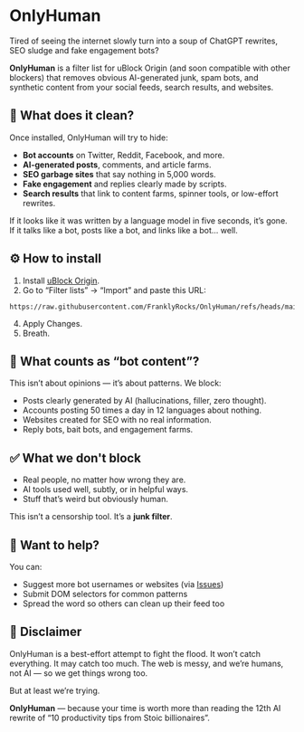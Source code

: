 # OnlyHuman

Tired of seeing the internet slowly turn into a soup of ChatGPT rewrites, SEO sludge and fake engagement bots?

**OnlyHuman** is a filter list for uBlock Origin (and soon compatible with other blockers) that removes obvious AI-generated junk, spam bots, and synthetic content from your social feeds, search results, and websites.

## 🧹 What does it clean?

Once installed, OnlyHuman will try to hide:

- **Bot accounts** on Twitter, Reddit, Facebook, and more.
- **AI-generated posts**, comments, and article farms.
- **SEO garbage sites** that say nothing in 5,000 words.
- **Fake engagement** and replies clearly made by scripts.
- **Search results** that link to content farms, spinner tools, or low-effort rewrites.

If it looks like it was written by a language model in five seconds, it’s gone.  
If it talks like a bot, posts like a bot, and links like a bot... well.

## ⚙️ How to install

1. Install [uBlock Origin](https://github.com/gorhill/uBlock).
2. Go to “Filter lists” → “Import” and paste this URL:
```
https://raw.githubusercontent.com/FranklyRocks/OnlyHuman/refs/heads/main/list.txt
```
4. Apply Changes.
5. Breath.

## 🤖 What counts as “bot content”?

This isn’t about opinions — it’s about patterns. We block:

- Posts clearly generated by AI (hallucinations, filler, zero thought).
- Accounts posting 50 times a day in 12 languages about nothing.
- Websites created for SEO with no real information.
- Reply bots, bait bots, and engagement farms.

## ✅ What we don't block

- Real people, no matter how wrong they are.
- AI tools used well, subtly, or in helpful ways.
- Stuff that’s weird but obviously human.

This isn’t a censorship tool. It’s a **junk filter**.

## 📣 Want to help?

You can:

- Suggest more bot usernames or websites (via [Issues](https://github.com/FranklyRocks/onlyhuman/issues))
- Submit DOM selectors for common patterns
- Spread the word so others can clean up their feed too

## 🧪 Disclaimer

OnlyHuman is a best-effort attempt to fight the flood. It won’t catch everything. It may catch too much. The web is messy, and we’re humans, not AI — so we get things wrong too.

But at least we’re trying.

**OnlyHuman** — because your time is worth more than reading the 12th AI rewrite of “10 productivity tips from Stoic billionaires”.

